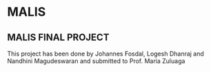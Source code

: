 # MALIS
## MALIS FINAL PROJECT
This project has been done by Johannes Fosdal, Logesh Dhanraj and Nandhini Magudeswaran and submitted to Prof. Maria Zuluaga
